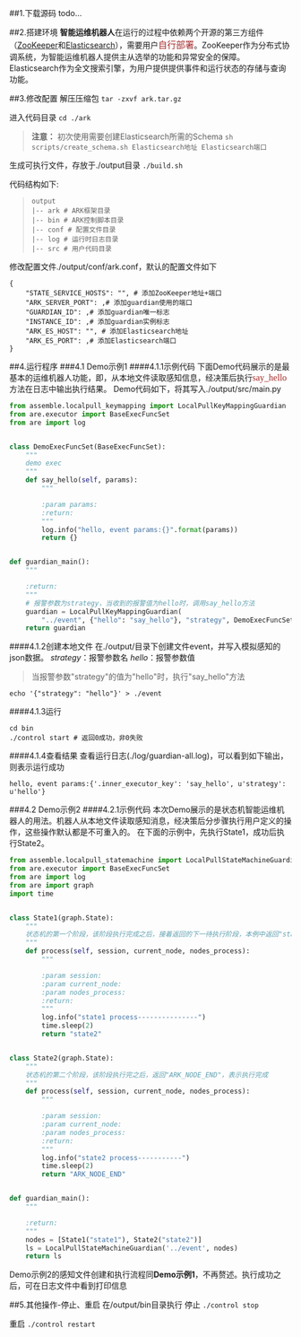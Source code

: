 ##1.下载源码
todo...

##2.搭建环境
**智能运维机器人**在运行的过程中依赖两个开源的第三方组件（[ZooKeeper][1]和[Elasticsearch][2]），需要用户<font color="Brown" face="微软雅黑" size=3>自行部署</font>。ZooKeeper作为分布式协调系统，为智能运维机器人提供主从选举的功能和异常安全的保障。Elasticsearch作为全文搜索引擎，为用户提供提供事件和运行状态的存储与查询功能。

##3.修改配置
解压压缩包
`
tar -zxvf ark.tar.gz
`

进入代码目录
`
cd ./ark
`

>**注意：** 
>    初次使用需要创建Elasticsearch所需的Schema
> `
>     sh scripts/create_schema.sh Elasticsearch地址 Elasticsearch端口
> `
> 

生成可执行文件，存放于./output目录
`
./build.sh
`

代码结构如下:
>```
>output
>|-- ark # ARK框架目录
>|-- bin # ARK控制脚本目录
>|-- conf # 配置文件目录
>|-- log # 运行时日志目录
>|-- src # 用户代码目录
>```

修改配置文件./output/conf/ark.conf，默认的配置文件如下
```
{
    "STATE_SERVICE_HOSTS": "", # 添加ZooKeeper地址+端口
    "ARK_SERVER_PORT": ,# 添加guardian使用的端口
    "GUARDIAN_ID": ,# 添加guardian唯一标志
    "INSTANCE_ID": ,# 添加guardian实例标志
    "ARK_ES_HOST": "", # 添加Elasticsearch地址
    "ARK_ES_PORT": ,# 添加Elasticsearch端口
}
```

##4.运行程序
###4.1 Demo示例1
####4.1.1示例代码
下面Demo代码展示的是最基本的运维机器人功能，即，从本地文件读取感知信息，经决策后执行<font color="Brown" face="微软雅黑" size=3>say_hello</font>方法在日志中输出执行结果。
Demo代码如下，将其写入./output/src/main.py
```python
from assemble.localpull_keymapping import LocalPullKeyMappingGuardian
from are.executor import BaseExecFuncSet
from are import log 


class DemoExecFuncSet(BaseExecFuncSet):
    """ 
    demo exec
    """
    def say_hello(self, params):
        """ 

        :param params:
        :return:
        """
        log.info("hello, event params:{}".format(params))
        return {}


def guardian_main():
    """ 

    :return:
    """
	# 报警参数为strategy，当收到的报警值为hello时，调用say_hello方法
	guardian = LocalPullKeyMappingGuardian(
        "../event", {"hello": "say_hello"}, "strategy", DemoExecFuncSet())
    return guardian
```

####4.1.2创建本地文件
在./output/目录下创建文件event，并写入模拟感知的json数据。
*strategy*：报警参数名
*hello*：报警参数值
>当报警参数"strategy"的值为"hello"时，执行"say_hello"方法
```
echo '{"strategy": "hello"}' > ./event
```


####4.1.3运行
```
cd bin
./control start # 返回0成功，非0失败
```

####4.1.4查看结果
查看运行日志(./log/guardian-all.log)，可以看到如下输出，则表示运行成功
```
hello, event params:{'.inner_executor_key': 'say_hello', u'strategy': u'hello'}
```

###4.2 Demo示例2
####4.2.1示例代码
本次Demo展示的是状态机智能运维机器人的用法。机器人从本地文件读取感知消息，经决策后分步骤执行用户定义的操作，这些操作默认都是不可重入的。
在下面的示例中，先执行State1，成功后执行State2。
```python
from assemble.localpull_statemachine import LocalPullStateMachineGuardian
from are.executor import BaseExecFuncSet
from are import log 
from are import graph
import time


class State1(graph.State):
    """ 
	状态机的第一个阶段，该阶段执行完成之后，接着返回的下一待执行阶段，本例中返回"state2"
    """
    def process(self, session, current_node, nodes_process):
        """ 

        :param session:
        :param current_node:
        :param nodes_process:
        :return:
        """
        log.info("state1 process---------------")
        time.sleep(2)
        return "state2"


class State2(graph.State):
    """ 
	状态机的第二个阶段，该阶段执行完之后，返回"ARK_NODE_END"，表示执行完成
    """
    def process(self, session, current_node, nodes_process):
        """ 

        :param session:
        :param current_node:
        :param nodes_process:
        :return:
        """
        log.info("state2 process-----------")
        time.sleep(2)
        return "ARK_NODE_END"


def guardian_main():
    """ 

    :return:
    """
    nodes = [State1("state1"), State2("state2")]
    ls = LocalPullStateMachineGuardian('../event', nodes)
    return ls


```

Demo示例2的感知文件创建和执行流程同**Demo示例1**，不再赘述。执行成功之后，可在日志文件中看到打印信息

##5.其他操作-停止、重启
在/output/bin目录执行
停止
`
./control stop
`

重启
`
./control restart
`

[1]:https://zookeeper.apache.org/doc/r3.1.2/zookeeperStarted.html
[2]:https://www.elastic.co/guide/en/elasticsearch/reference/current/_installation.html    
